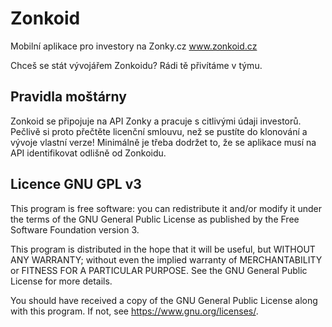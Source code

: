 # Zonkoid #

Mobilní aplikace pro investory na Zonky.cz
www.zonkoid.cz

Chceš se stát vývojářem Zonkoidu? Rádi tě přivítáme v týmu.

## Pravidla moštárny ##
Zonkoid se připojuje na API Zonky a pracuje s citlivými údaji investorů. Pečlivě si proto přečtěte
licenční smlouvu, než se pustíte do klonování a vývoje vlastní verze! Minimálně je třeba dodržet to,
že se aplikace musí na API identifikovat odlišně od Zonkoidu.


## Licence GNU GPL v3 ##
This program is free software: you can redistribute it and/or modify
it under the terms of the GNU General Public License as published by
the Free Software Foundation version 3.

This program is distributed in the hope that it will be useful,
but WITHOUT ANY WARRANTY; without even the implied warranty of
MERCHANTABILITY or FITNESS FOR A PARTICULAR PURPOSE.  See the
GNU General Public License for more details.

You should have received a copy of the GNU General Public License
along with this program.  If not, see <https://www.gnu.org/licenses/>.

